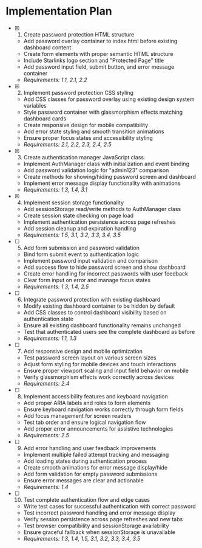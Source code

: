 # Implementation Plan

- [x] 1. Create password protection HTML structure





  - Add password overlay container to index.html before existing dashboard content
  - Create form elements with proper semantic HTML structure
  - Include Starlinks logo section and "Protected Page" title
  - Add password input field, submit button, and error message container
  - _Requirements: 1.1, 2.1, 2.2_

- [x] 2. Implement password protection CSS styling





  - Add CSS classes for password overlay using existing design system variables
  - Style password container with glassmorphism effects matching dashboard cards
  - Create responsive design for mobile compatibility
  - Add error state styling and smooth transition animations
  - Ensure proper focus states and accessibility styling
  - _Requirements: 2.1, 2.2, 2.3, 2.4, 2.5_

- [x] 3. Create authentication manager JavaScript class






  - Implement AuthManager class with initialization and event binding
  - Add password validation logic for "admin123" comparison
  - Create methods for showing/hiding password screen and dashboard
  - Implement error message display functionality with animations
  - _Requirements: 1.3, 1.4, 3.1_

- [x] 4. Implement session storage functionality





  - Add sessionStorage read/write methods to AuthManager class
  - Create session state checking on page load
  - Implement authentication persistence across page refreshes
  - Add session cleanup and expiration handling
  - _Requirements: 1.5, 3.1, 3.2, 3.3, 3.4, 3.5_

- [ ] 5. Add form submission and password validation
  - Bind form submit event to authentication logic
  - Implement password input validation and comparison
  - Add success flow to hide password screen and show dashboard
  - Create error handling for incorrect passwords with user feedback
  - Clear form input on error and manage focus states
  - _Requirements: 1.3, 1.4, 2.5_

- [ ] 6. Integrate password protection with existing dashboard
  - Modify existing dashboard container to be hidden by default
  - Add CSS classes to control dashboard visibility based on authentication state
  - Ensure all existing dashboard functionality remains unchanged
  - Test that authenticated users see the complete dashboard as before
  - _Requirements: 1.1, 1.3_

- [ ] 7. Add responsive design and mobile optimization
  - Test password screen layout on various screen sizes
  - Adjust form styling for mobile devices and touch interactions
  - Ensure proper viewport scaling and input field behavior on mobile
  - Verify glassmorphism effects work correctly across devices
  - _Requirements: 2.4_

- [ ] 8. Implement accessibility features and keyboard navigation
  - Add proper ARIA labels and roles to form elements
  - Ensure keyboard navigation works correctly through form fields
  - Add focus management for screen readers
  - Test tab order and ensure logical navigation flow
  - Add proper error announcements for assistive technologies
  - _Requirements: 2.5_

- [ ] 9. Add error handling and user feedback improvements
  - Implement multiple failed attempt tracking and messaging
  - Add loading states during authentication process
  - Create smooth animations for error message display/hide
  - Add form validation for empty password submissions
  - Ensure error messages are clear and actionable
  - _Requirements: 1.4_

- [ ] 10. Test complete authentication flow and edge cases
  - Write test cases for successful authentication with correct password
  - Test incorrect password handling and error message display
  - Verify session persistence across page refreshes and new tabs
  - Test browser compatibility and sessionStorage availability
  - Ensure graceful fallback when sessionStorage is unavailable
  - _Requirements: 1.3, 1.4, 1.5, 3.1, 3.2, 3.3, 3.4, 3.5_